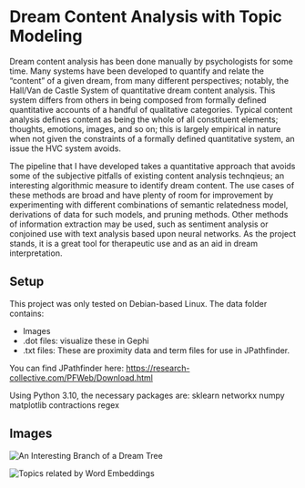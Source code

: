 # Dream Content Analysis with Topic Modeling

Dream content analysis has been done manually by psychologists for some time. Many systems
have been developed to quantify and relate the “content” of a given dream, from many different
perspectives; notably, the Hall/Van de Castle System of quantitative dream content analysis.
This system differs from others in being composed from formally defined quantitative accounts of a
handful of qualitative categories. Typical content analysis defines content as being the whole of all
constituent elements; thoughts, emotions, images, and so on; this is largely empirical in nature when
not given the constraints of a formally defined quantitative system, an issue the HVC system avoids.

The pipeline that I have developed takes a quantitative approach that avoids some of the subjective pitfalls of existing content analysis technqieus; an interesting algorithmic measure to identify dream content. The use cases of these methods are broad
and have plenty of room for improvement by experimenting with different combinations of semantic
relatedness model, derivations of data for such models, and pruning methods. Other methods of
information extraction may be used, such as sentiment analysis or conjoined use with text analysis
based upon neural networks. As the project stands, it is a great tool for therapeutic use and as an aid in
dream interpretation.

## Setup

This project was only tested on Debian-based Linux. The data folder contains:
 - Images
 - .dot files: visualize these in Gephi
 - .txt files: These are proximity data and term files for use in JPathfinder.

You can find JPathfinder here:
https://research-collective.com/PFWeb/Download.html

Using Python 3.10, the necessary packages are:
sklearn
networkx
numpy
matplotlib
contractions
regex

## Images

![An Interesting Branch of a Dream Tree](https://github.com/gavosb/dream-content-analysis/assets/75707967/e4f413fb-31ba-408e-a505-791be0e486e4)

![Topics related by Word Embeddings](https://github.com/gavosb/dream-content-analysis/assets/75707967/3bb36c8f-2781-49bc-af5f-ea17ece3cba0)
